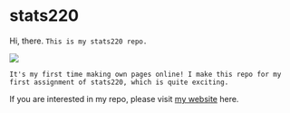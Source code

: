 # stats220
Hi, there. `This is my stats220 repo.`

![](https://media1.giphy.com/media/jurcfxao8M3yzHmCjS/200w.gif?cid=82a1493bcmqvlwh631j5jz8xdq1j2wqb2o0r48u4y84npb6y&rid=200w.gif&ct=g)

`It's my first time making own pages online! I make this repo for my first assignment of stats220, which is quite exciting.`

If you are interested in my repo, please visit [my website](https://danning-k.github.io/stats220/) here.
